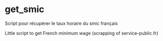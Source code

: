 # get_smic
Script pour récupérer le taux horaire du smic français

Little script to get French minimum wage (scrapping of service-public.fr)
